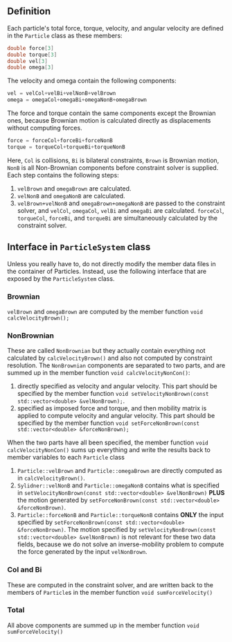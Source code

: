 ## Definition

Each particle's total force, torque, velocity, and angular velocity are defined in the `Particle` class as these members:

```cpp
double force[3]
double torque[3]
double vel[3]
double omega[3]
```

The velocity and omega contain the following components:

```cpp
vel = velCol+velBi+velNonB+velBrown
omega = omegaCol+omegaBi+omegaNonB+omegaBrown
```

The force and torque contain the same components except the Brownian ones, because Brownian motion is calculated directly as displacements without computing forces.

```cpp
force = forceCol+forceBi+forceNonB
torque = torqueCol+torqueBi+torqueNonB
```

Here, `Col` is collisions, `Bi` is bilateral constraints, `Brown` is Brownian motion, `NonB` is all Non-Brownian components before constraint solver is supplied.
Each step contains the following steps:

1. `velBrown` and `omegaBrown` are calculated.
2. `velNonB` and `omegaNonB` are calculated.
3. `velBrown+velNonB` and `omegaBrown+omegaNonB` are passed to the constraint solver, and `velCol`, `omegaCol`, `velBi` and `omegaBi` are calculated. `forceCol`, `torqueCol`, `forceBi`, and `torqueBi` are simultaneously calculated by the constraint solver.

## Interface in `ParticleSystem` class

Unless you really have to, do not directly modify the member data files in the container of Particles. Instead, use the following interface that are exposed by the `ParticleSystem` class.

### Brownian

`velBrown` and `omegaBrown` are computed by the member function `void calcVelocityBrown();`

### NonBrownian

These are called `NonBrownian` but they actually contain everything not calculated by `calcVelocityBrown()` and also not computed by constraint resolution.
The `NonBrownian` components are separated to two parts, and are summed up in the member function `void calcVelocityNonCon()`:

1. directly specified as velocity and angular velocity. This part should be specified by the member function `void setVelocityNonBrown(const std::vector<double> &velNonBrown);`.
2. specified as imposed force and torque, and then mobility matrix is applied to compute velocity and angular velocity. This part should be specified by the member function `void setForceNonBrown(const std::vector<double> &forceNonBrown);`

When the two parts have all been specified, the member function `void calcVelocityNonCon()` sums up everything and write the results back to member variables to each `Particle` class

1. `Particle::velBrown` and `Particle::omegaBrown` are directly computed as in `calcVelocityBrown()`.
2. `Sylidner::velNonB` and `Particle::omegaNonB` contains what is specified in `setVelocityNonBrown(const std::vector<double> &velNonBrown)` **PLUS** the motion generated by `setForceNonBrown(const std::vector<double> &forceNonBrown)`.
3. `Particle::forceNonB` and `Particle::torqueNonB` contains **ONLY** the input specified by `setForceNonBrown(const std::vector<double> &forceNonBrown)`. The motion specified by `setVelocityNonBrown(const std::vector<double> &velNonBrown)` is not relevant for these two data fields, because we do not solve an inverse-mobility problem to compute the force generated by the input `velNonBrown`.

### Col and Bi

These are computed in the constraint solver, and are written back to the members of `Particle`s in the member function `void sumForceVelocity()`

### Total

All above components are summed up in the member function `void sumForceVelocity()`
